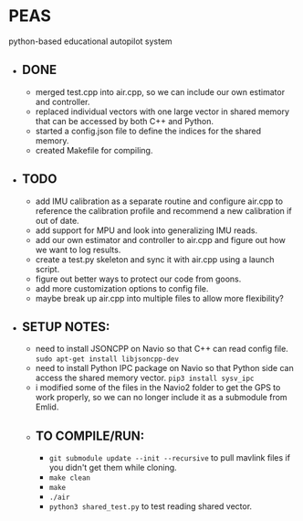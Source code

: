 # PEAS

python-based educational autopilot system

- DONE
	- 
	 - merged test.cpp into air.cpp, so we can include our own estimator and controller.
	 - replaced individual vectors with one large vector in shared memory that can be accessed by both C++ and Python.
	 - started a config.json file to define the indices for the shared memory.
	 - created Makefile for compiling.

- TODO
	- 
	 - add IMU calibration as a separate routine and configure air.cpp to reference the calibration profile and recommend a new calibration if out of date.
	 - add support for MPU and look into generalizing IMU reads.
	 - add our own estimator and controller to air.cpp and figure out how we want to log results.
	 - create a test.py skeleton and sync it with air.cpp using a launch script.
	 - figure out better ways to protect our code from goons.
	 - add more customization options to config file.
	 - maybe break up air.cpp into multiple files to allow more flexibility?

	
 - SETUP NOTES: 
	 - 
	 - need to install JSONCPP on Navio so that C++ can read config file. `sudo apt-get install libjsoncpp-dev`
	 - need to install Python IPC package on Navio so that Python side can access the shared memory vector.  `pip3 install sysv_ipc`
	 - i modified some of the files in the Navio2 folder to get the GPS to work properly, so we can no longer include it as a submodule from Emlid.
	 - TO COMPILE/RUN:
		 -  
		 - `git submodule update --init --recursive` to pull mavlink files if you didn't get them while cloning.
		 - `make clean`
		 - `make`
		 - `./air`
		 - `python3 shared_test.py` to test reading shared vector.
